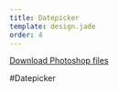 ```yaml
---
title: Datepicker
template: design.jade
order: 4
---
```


<a href="../psd/form.psd" class="download" >Download Photoshop files</a>

#Datepicker
<!-- Copyright AXA Versicherungen AG 2015 -->
